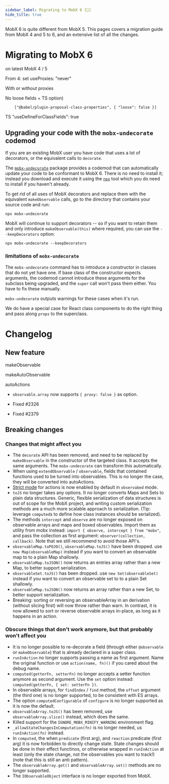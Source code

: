 ```yaml
---
sidebar_label: Migrating to MobX 6 [🚀]
hide_title: true
---
```


MobX 6 is quite different from MobX 5. This pages covers a migration guide from MobX 4 and 5 to 6, and an extensive list of all the changes.

# Migrating to MobX 6

on latest MobX 4 / 5

From 4: set useProxies: "never"

With or without proxies

No loose fields + TS option)

        ["@babel/plugin-proposal-class-properties", { "loose": false }]

TS
"useDefineForClassFields": true

## Upgrading your code with the `mobx-undecorate` codemod

If you are an existing MobX user you have code that uses a lot of decorators, or the equivalent calls to `decorate`.

The [`mobx-undecorate`](https://www.npmjs.com/package/mobx-undecorate) package provides a codemod that can automatically update your code to be conformant to MobX 6. There is no need to install it; instead you download and execute it using the [`npx`](https://www.npmjs.com/package/npx) tool which you do need to install if you haven't already.

To get rid of all uses of MobX decorators and replace them with the equivalent `makeObservable` calls, go to the directory that contains your source code and run:

```shell
npx mobx-undecorate
```

MobX will continue to support decorators -- so if you want to retain them
and only introduce `makeObservable(this)` where required, you can use the `--keepDecorators` option:

```shell
npx mobx-undecorate --keepDecorators
```

### limitations of `mobx-undecorate`

The `mobx-undecorate` command has to introduce a constructor in classes that do not yet have one. If base class of the constructor expects arguments, the codemod cannot introduce these arguments for the subclass being upgraded, and the `super` call won't pass them either. You have to fix these manually.

`mobx-undecorate` outputs warnings for these cases when it's run.

We do have a special case for React class components to do the right thing and
pass along `props` to the superclass.

# Changelog

## New feature

makeObservable

makeAutoObservable

autoActions

-   `observable.array` now supports `{ proxy: false }` as option.

-   Fixed #2326
-   Fixed #2379

## Breaking changes

### Changes that might affect you

-   The `decorate` API has been removed, and need to be replaced by `makeObservable` in the constructor of the targeted class. It accepts the same arguments. The `mobx-undecorate` can transform this automatically.
-   When using `extendObservable` / `observable`, fields that contained functions used to be turned into observables. This is no longer the case, they will be converted into autoActions.
-   [Strict mode](../refguide/configure.md#enforceActions) for actions is now enabled by default in `observabed` mode.
-   `toJS` no longer takes any options. It no longer converts Maps and Sets to plain data structures. Generic, flexible serialization of data structures is out of scope for the MobX project, and writing custom serialization methods are a much more scalable approach to serialization. (Tip: leverage `computed`s to define how class instances should be serialized).
-   The methods `intercept` and `observe` are no longer exposed on observable arrays and maps and boxed observables. Import them as utility from mobx instead: `import { observe, intercept } from "mobx"`, and pass the collection as first argument: `observer(collection, callback)`. Note that we still recommend to avoid those API's.
-   `observableMap.toPOJO()`, `observableMap.toJS()` have been dropped. use `new Map(observableMap)` instead if you want to convert an observable map to to a plain Map shallowly.
-   `observableMap.toJSON()` now returns an entries array rather than a new Map, to better support serialization.
-   `observableSet.toJS()` has been dropped. use `new Set(observableSet)` instead if you want to convert an observable set to to a plain Set shallowly.
-   `observableMap.toJSON()` now returns an array rather than a new Set, to better support serialization.
-   Breaking: sorting or reversing an observableArray in an derivation (without slicing first) will now throw rather than warn. In contrast, it is now allowed to sort or reverse observable arrays in-place, as long as it happens in an action.

### Obscure things that don't work anymore, but that probably won't affect you

-   It is no longer possible to re-decorate a field (through either `@observable` or `makeObservable`) that is already declared in a super class.
-   `runInAction` no longer supports passing a name as first argument. Name the original function or use `action(name, fn)()` if you cared about the debug name.
-   `computed(getterFn, setterFn)` no longer accepts a setter function anymore as second argument. Use the `set` option instead: `computed(getterFn, { set: setterFn })`.
-   In observable arrays, for `findIndex` / `find` method, the `offset` argument (the third one) is no longer supported, to be consistent with ES arrays.
-   The option `computedConfigurable` of `configure` is no longer supported as it is now the default.
-   `observableArray.toJS()` has been removed, use `observableArray.slice()` instead, which does the same.
-   Killed support for the `IGNORE_MOBX_MINIFY_WARNING` environment flag.
-   `_allowStateChangesInComputation(fn)` is no longer needed, us `runInAction(fn)` instead.
-   In `computed`, the when `predicate` (first arg), and `reaction` predicate (first arg) it is now forbidden to directly change state. State changes should be done in their effect functinos, or otherwise wrapped in `runInAction` at least (only the state change, not the observables you want to track!) (note that this is still an anti pattern).
-   The `observableArray.get()` and `observableArray.set()` methods are no longer supported.
-   The `IObservableObject` interface is no longer exported from MobX.
